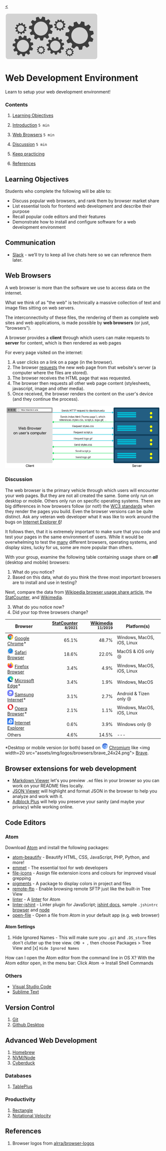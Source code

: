 
[<](README.md)

<img width="300" src="assets/img/banner-web-development.png">

# Web Development Environment

Learn to setup your web development environment!

### Contents

1. [Learning Objectives](#learning-objectives)
1. [Introduction](#introduction) `5 min`
1. [Web Browsers](#web-browsers) `5 min`



1. [Discussion](#discussion) `5 min`
1. [Keep practicing](#keep-practicing)
1. [References](#references)

## Learning Objectives

Students who complete the following will be able to:

- Discuss popular web browsers, and rank them by browser market share
- List essential tools for frontend web development and describe their purpose
- Recall popular code editors and their features
- Demonstrate how to install and configure software for a web development environment




## Communication


- [Slack](https://slack.com/) - we’ll try to keep all live chats here so we can reference them later.






## Web Browsers

A web browser is more than the software we use to access data on the internet.

What we think of as "the web" is technically a massive collection of text and image files sitting on web servers.

The interconnectivity of these files, the rendering of them as complete web sites and web applications, is made possible by **web browsers** (or just, "browsers").




A browser provides a **client** through which users can make requests to **server** for content, which is then rendered as web pages


For every page visited on the internet:

1. A user clicks on a link on a page (in the browser).
1. The browser [requests](https://bytesofgigabytes.com/networking/how-http-request-and-response-works/) the new web page from that website's server (a computer where the files are stored).
1. The browser receives the HTML page that was requested.
1. The browser then requests all other web page content (stylesheets, javascript, image and other media).
1. Once received, the browser renders the content on the user's device (and they continue the process).

<img src="assets/img/http-requests.png">


### Discussion

The web browser is the primary vehicle through which users will encounter your web pages. But they are not all created the same. Some only run on desktop or mobile. Others only run on specific operating systems. There are big differences in how browsers follow (or not!) the [WC3 standards](https://www.w3.org/standards/) when they render the pages you build. Even the browser versions can be quite distinct. Ask any veteran web developer what it was like to work around the bugs on [Internet Explorer 6](https://www.theverge.com/2014/4/8/5593584/the-most-hated-browser-in-the-world-is-finally-dead)!

It follows then, that it is extremely important to make sure that you code and test your pages in the same environment of users. While it would be overwhelming to test the [many](https://en.wikipedia.org/wiki/List_of_web_browsers) different browsers, operating systems, and display sizes, lucky for us, some are more popular than others.

With your group, examine the following table containing usage share on ***all*** (desktop and mobile) browsers:

1. What do you notice?
2. Based on this data, what do you think the three most important browsers are to install and use in testing?

Next, compare the data from [Wikipedia browser usage share article](https://en.wikipedia.org/wiki/Usage_share_of_web_browsers#Summary_tables), the [StatCounter](https://gs.statcounter.com/browser-market-share), and [Wikimedia](https://analytics.wikimedia.org/dashboards/browsers/#all-sites-by-browser).

3. What do you notice now?
4. Did your top three browsers change?



Browser | [StatCounter](https://gs.statcounter.com/browser-market-share) <sup>8/2021</sup> | [Wikimedia](https://analytics.wikimedia.org/dashboards/browsers/#all-sites-by-browser) <sup>11/2019</sup> | Platform(s)
--- | ---: | ---: | ---
<img width=20 src="assets/img/logos/browsers/chrome_24x24.png"> [Google Chrome](https://www.google.com/chrome/)* | 65.1% | 48.7% | Windows, MacOS, iOS, Linux
<img width=20 src="assets/img/logos/browsers/safari_24x24.png"> [Safari Browser](https://www.apple.com/safari/) | 18.6% | 22.0% | MacOS & iOS only 😢
<img width=20 src="assets/img/logos/browsers/firefox_24x24.png"> [Firefox Browser](https://www.mozilla.org/en-US/firefox/new/) | 3.4% | 4.9% | Windows, MacOS, iOS, Linux
<img width=20 src="assets/img/logos/browsers/edge_24x24.png"> [Microsoft Edge](https://www.microsoft.com/en-us/edge)* | 3.4% | 1.9% | Windows, MacOS
<img width=20 src="assets/img/logos/browsers/samsung-internet_24x24.png"> [Samsung Internet](https://en.wikipedia.org/wiki/Samsung_Internet)* | 3.1% | 2.7% | Android & Tizen only 😢
<img width=20 src="assets/img/logos/browsers/opera_24x24.png"> [Opera Browser](https://www.opera.com/)* | 2.1% | 1.1% | Windows, MacOS, iOS, Linux
<img width=20 src="assets/img/logos/browsers/internet-explorer-tile_10-11_24x24.png"> [Internet Explorer](https://www.opera.com/) | 0.6% | 3.9% | Windows only 😢
Others | 4.6% | 14.5% | ---


*Desktop or mobile version (or both) based on <img width=20 src="assets/img/logos/browsers/chromium_24x24.png"> [Chromium](https://en.wikipedia.org/wiki/Chromium_(web_browser)) like <img width=20 src="assets/img/logos/browsers/brave_24x24.png"> [Brave](https://brave.com/).


















## Browser extensions for web development

- [Markdown Viewer](https://chrome.google.com/webstore/detail/markdown-viewer/ckkdlimhmcjmikdlpkmbgfkaikojcbjk/related?hl=en) let's you preview `.md` files in your browser so you can work on your README files locally.
- [JSON Viewer](https://chrome.google.com/webstore/detail/json-viewer/gbmdgpbipfallnflgajpaliibnhdgobh?hl=en-US) will highlight and format JSON in the browser to help you analyze and work with it.
- [Adblock Plus](https://adblockplus.org/) will help you preserve your sanity (and maybe your privacy) while working online.




## Code Editors


### Atom

Download [Atom](https://atom.io/) and install the following packages:

- [atom-beautify](https://atom.io/packages/atom-beautify) - Beautify HTML, CSS, JavaScript, PHP, Python, and more!
- [emmet](https://atom.io/packages/emmet) - The essential tool for web developers
- [file-icons](https://atom.io/packages/file-icons) - Assign file extension icons and colours for improved visual grepping
- [pigments](https://atom.io/packages/pigments) - A package to display colors in project and files
- [remote-ftp](https://atom.io/packages/remote-ftp) - Enable browsing remote SFTP just like the built-in Tree View
- [linter](https://atom.io/packages/linter) - A [linter](https://en.wikipedia.org/wiki/Lint_(software)) for Atom
- [linter-jshint](https://atom.io/packages/linter-jshint) - Linter plugin for JavaScript; [jshint docs](https://jshint.com/docs/options/), sample `.jshintrc` [browser](https://github.com/omundy/sample-extension-listener/blob/master/.jshintrc) and [node](https://github.com/omundy/sample-node-osm-leaflet/blob/master/.jshintrc)
- [open-file](https://atom.io/packages/open-file) - Open a file from Atom in your default app (e.g. web browser)

#### Atom Settings

1. Hide Ignored Names - This will make sure you `.git` and `.DS_store` files don't clutter up the tree view. `CMD + ,` then choose Packages > Tree View and [x] `Hide Ignored Names`

How can I open the Atom editor from the command line in OS X?
With the Atom editor open, in the menu bar:
Click Atom → Install Shell Commands




### Others

- [Visual Studio Code](https://code.visualstudio.com/)
- [Sublime Text](https://www.sublimetext.com/)




## Version Control

1. [Git](https://gist.github.com/derhuerst/1b15ff4652a867391f03#file-mac-md)
1. [Github Desktop](https://desktop.github.com/)


## Advanced Web Development

1. [Homebrew](https://brew.sh/)
1. [NVM/Node](https://stackoverflow.com/questions/28017374/what-is-the-suggested-way-to-install-brew-node-js-io-js-nvm-npm-on-os-x)
1. [Cyberduck](https://cyberduck.io/)


### Databases

1. [TablePlus](https://tableplus.com/download)


### Productivity

1. [Rectangle](https://rectangleapp.com/)
1. [Notational Velocity](http://notational.net/)







## References

1. Browser logos from [alrra/browser-logos](https://github.com/alrra/browser-logos)
